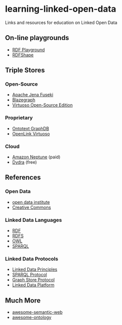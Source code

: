 # learning-linked-open-data
Links and resources for education on Linked Open Data

## On-line playgrounds
- [RDF Playground](https://rdfplayground.dcc.uchile.cl/)
- [RDFShape](https://rdfshape.weso.es/)

## Triple Stores

### Open-Source
- [Apache Jena Fuseki](https://jena.apache.org/documentation/fuseki2/)
- [Blazegraph](https://blazegraph.com/)
- [Virtuoso Open-Source Edition](https://vos.openlinksw.com/)

### Proprietary
- [Ontotext GraphDB](https://www.ontotext.com/products/graphdb/)
- [OpenLink Virtuoso](https://virtuoso.openlinksw.com/)

### Cloud
- [Amazon Neptune](https://aws.amazon.com/neptune/) (paid)
- [Dydra](https://dydra.com/) (free)

## References

### Open Data
- [open data institute](https://theodi.org/)
- [Creative Commons](https://creativecommons.org/)

### Linked Data Languages
- [RDF](https://www.w3.org/TR/rdf12-primer/)
- [RDFS](https://www.w3.org/TR/rdf12-schema/)
- [OWL](https://www.w3.org/TR/owl2-primer/)
- [SPARQL](https://www.w3.org/TR/sparql11-query/)

### Linked Data Protocols
- [Linked Data Principles](https://www.w3.org/DesignIssues/LinkedData)
- [SPARQL Protocol](https://www.w3.org/TR/sparql12-protocol/)
- [Graph Store Protocol](https://www.w3.org/TR/sparql11-http-rdf-update/)
- [Linked Data Platform](https://www.w3.org/TR/ldp/)

## Much More
- [awesome-semantic-web](https://github.com/semantalytics/awesome-semantic-web)
- [awesome-ontology](https://github.com/ozekik/awesome-ontology)
